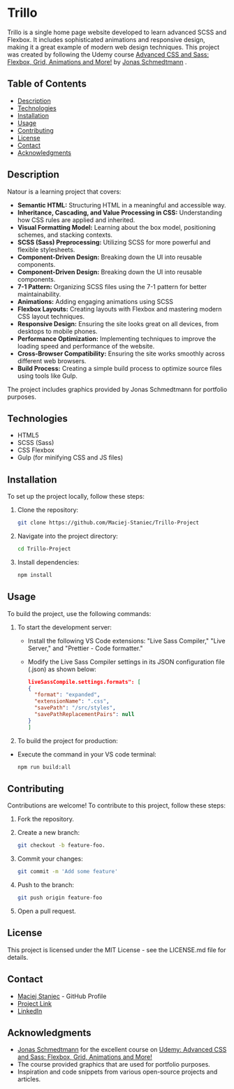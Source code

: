 # Trillo

Trillo is a single home page website developed to learn advanced SCSS and Flexbox. It includes sophisticated animations and responsive design, making it a great example of modern web design techniques. This project was created by following the Udemy course [Advanced CSS and Sass: Flexbox, Grid, Animations and More!](https://www.udemy.com/course/advanced-css-and-sass) by [Jonas Schmedtmann](https://x.com/jonasschmedtman) .

## Table of Contents

- [Description](#description)
- [Technologies](#technologies)
- [Installation](#installation)
- [Usage](#usage)
- [Contributing](#contributing)
- [License](#license)
- [Contact](#contact)
- [Acknowledgments](#acknowledgments)

## Description

Natour is a learning project that covers:

- **Semantic HTML:** Structuring HTML in a meaningful and accessible way.
- **Inheritance, Cascading, and Value Processing in CSS:** Understanding how CSS rules are applied and inherited.
- **Visual Formatting Model:** Learning about the box model, positioning schemes, and stacking contexts.
- **SCSS (Sass) Preprocessing:** Utilizing SCSS for more powerful and flexible stylesheets.
- **Component-Driven Design:** Breaking down the UI into reusable components.
- **Component-Driven Design:** Breaking down the UI into reusable components.
- **7-1 Pattern:** Organizing SCSS files using the 7-1 pattern for better maintainability.
- **Animations:** Adding engaging animations using SCSS
- **Flexbox Layouts:** Creating layouts with Flexbox and mastering modern CSS layout techniques.
- **Responsive Design:** Ensuring the site looks great on all devices, from desktops to mobile phones.
- **Performance Optimization:** Implementing techniques to improve the loading speed and performance of the website.
- **Cross-Browser Compatibility:** Ensuring the site works smoothly across different web browsers.
- **Build Process:** Creating a simple build process to optimize source files using tools like Gulp.

The project includes graphics provided by Jonas Schmedtmann for portfolio purposes.

## Technologies

- HTML5
- SCSS (Sass)
- CSS Flexbox
- Gulp (for minifying CSS and JS files)

## Installation

To set up the project locally, follow these steps:

1. Clone the repository:

   ```sh
   git clone https://github.com/Maciej-Staniec/Trillo-Project

   ```

2. Navigate into the project directory:

   ```sh
   cd Trillo-Project
   ```

3. Install dependencies:

   ```sh
   npm install
   ```

## Usage

To build the project, use the following commands:

1. To start the development server:

   - Install the following VS Code extensions: "Live Sass Compiler," "Live Server," and "Prettier - Code formatter."

   - Modify the Live Sass Compiler settings in its JSON configuration file (.json) as shown below:

     ```json
     liveSassCompile.settings.formats": [
     {
       "format": "expanded",
       "extensionName": ".css",
       "savePath": "/src/styles",
       "savePathReplacementPairs": null
     }
     ]
     ```

2. To build the project for production:

- Execute the command in your VS code terminal:

  ```sh
  npm run build:all
  ```

## Contributing

Contributions are welcome! To contribute to this project, follow these steps:

1. Fork the repository.
2. Create a new branch:

   ```sh
   git checkout -b feature-foo.
   ```

3. Commit your changes:

   ```sh
   git commit -m 'Add some feature'
   ```

4. Push to the branch:

   ```sh
   git push origin feature-foo
   ```

5. Open a pull request.

## License

This project is licensed under the MIT License - see the LICENSE.md file for details.

## Contact

- [Maciej Staniec](https://github.com/Maciej-Staniec/) - GitHub Profile
- [Project Link](https://github.com/Maciej-Staniec/Trillo-Project)
- [LinkedIn](https://www.linkedin.com/in/maciej-staniec/)

## Acknowledgments

- [Jonas Schmedtmann](https://x.com/jonasschmedtman) for the excellent course on [Udemy: Advanced CSS and Sass: Flexbox, Grid, Animations and More!](https://www.udemy.com/course/advanced-css-and-sass)
- The course provided graphics that are used for portfolio purposes.
- Inspiration and code snippets from various open-source projects and articles.
